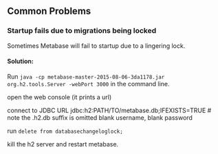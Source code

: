 

## Common Problems

### Startup fails due to migrations being locked
Sometimes Metabase will fail to startup due to a lingering lock. 

#### Solution:
Run  `java -cp metabase-master-2015-08-06-3da1178.jar org.h2.tools.Server -webPort 3000` in the command line.

open the web console (it prints a url)

connect to JDBC URL jdbc:h2:PATH/TO/metabase.db;IFEXISTS=TRUE  # note the .h2.db suffix is omitted
blank username, blank password

run `delete from databasechangeloglock;`

kill the h2 server and restart metabase.


